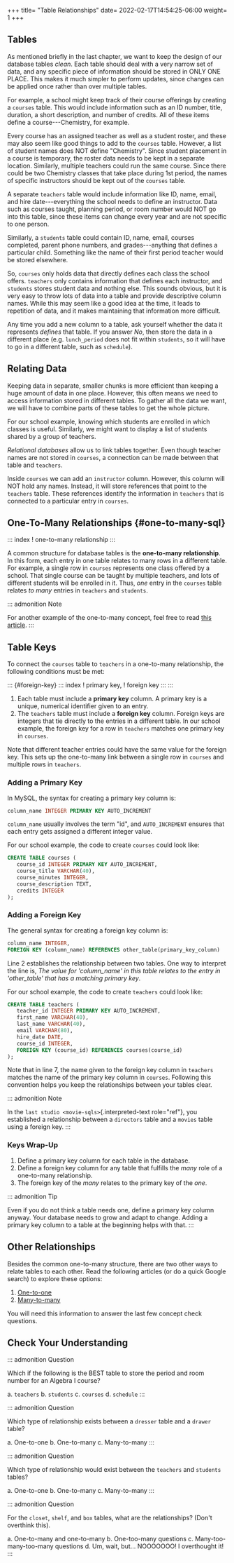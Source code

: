 +++
title= "Table Relationships"
date= 2022-02-17T14:54:25-06:00
weight= 1
+++

## Tables
As mentioned briefly in the last chapter, we want to keep the design of
our database tables *clean*. Each table should deal with a very narrow
set of data, and any specific piece of information should be stored in
ONLY ONE PLACE. This makes it much simpler to perform updates, since
changes can be applied once rather than over multiple tables.

For example, a school might keep track of their course offerings by
creating a `courses` table. This would include information such as an ID
number, title, duration, a short description, and number of credits. All
of these items define a course\-\--Chemistry, for example.

Every course has an assigned teacher as well as a student roster, and
these may also seem like good things to add to the `courses` table.
However, a list of student names does NOT define \"Chemistry\". Since
student placement in a course is temporary, the roster data needs to be
kept in a separate location. Similarly, multiple teachers could run the
same course. Since there could be two Chemistry classes that take place
during 1st period, the names of specific instructors should be kept out
of the `courses` table.

A separate `teachers` table would include information like ID, name,
email, and hire date\-\--everything the school needs to define an
instructor. Data such as courses taught, planning period, or room number
would NOT go into this table, since these items can change every year
and are not specific to one person.

Similarly, a `students` table could contain ID, name, email, courses
completed, parent phone numbers, and grades\-\--anything that defines a
particular child. Something like the name of their first period teacher
would be stored elsewhere.

So, `courses` only holds data that directly defines each class the
school offers. `teachers` only contains information that defines each
instructor, and `students` stores student data and nothing else. This
sounds obvious, but it is very easy to throw lots of data into a table
and provide descriptive column names. While this may seem like a good
idea at the time, it leads to repetition of data, and it makes
maintaining that information more difficult.

Any time you add a new column to a table, ask yourself whether the data
it represents *defines* that table. If you answer *No*, then store the
data in a different place (e.g. `lunch_period` does not fit within
`students`, so it will have to go in a different table, such as
`schedule`).

## Relating Data

Keeping data in separate, smaller chunks is more efficient than keeping
a huge amount of data in one place. However, this often means we need to
access information stored in different tables. To gather all the data we
want, we will have to combine parts of these tables to get the whole
picture.

For our school example, knowing which students are enrolled in which
classes is useful. Similarly, we might want to display a list of
students shared by a group of teachers.

*Relational databases* allow us to link tables together. Even though
teacher names are not stored in `courses`, a connection can be made
between that table and `teachers`.

Inside `courses` we can add an `instructor` column. However, this column
will NOT hold any names. Instead, it will store references that point to
the `teachers` table. These references identify the information in
`teachers` that is connected to a particular entry in `courses`.

## One-To-Many Relationships {#one-to-many-sql}

::: index
! one-to-many relationship
:::

A common structure for database tables is the **one-to-many
relationship**. In this form, each entry in one table relates to many
rows in a different table. For example, a single row in `courses`
represents one class offered by a school. That single course can be
taught by multiple teachers, and lots of different students will be
enrolled in it. Thus, *one* entry in the `courses` table relates *to
many* entries in `teachers` and `students`.

::: admonition
Note

For another example of the one-to-many concept, feel free to read [this
article](http://www.databaseprimer.com/pages/relationship_1tox/).
:::

## Table Keys

To connect the `courses` table to `teachers` in a one-to-many
relationship, the following conditions must be met:

::: {#foreign-key}
::: index
! primary key, ! foreign key
:::
:::

1.  Each table must include a **primary key** column. A primary key is a
    unique, numerical identifier given to an entry.
2.  The `teachers` table must include a **foreign key** column. Foreign
    keys are integers that tie directly to the entries in a different
    table. In our school example, the foreign key for a row in
    `teachers` matches one primary key in `courses`.

Note that different teacher entries could have the same value for the
foreign key. This sets up the one-to-many link between a single row in
`courses` and multiple rows in `teachers`.

### Adding a Primary Key

In MySQL, the syntax for creating a primary key column is:

``` SQL
column_name INTEGER PRIMARY KEY AUTO_INCREMENT
```

`column_name` usually involves the term \"id\", and `AUTO_INCREMENT`
ensures that each entry gets assigned a different integer value.

For our school example, the code to create `courses` could look like:

``` {.SQL linenos=""}
CREATE TABLE courses (
   course_id INTEGER PRIMARY KEY AUTO_INCREMENT,
   course_title VARCHAR(40),
   course_minutes INTEGER,
   course_description TEXT,
   credits INTEGER
);
```

### Adding a Foreign Key

The general syntax for creating a foreign key column is:

``` {.SQL linenos=""}
column_name INTEGER,
FOREIGN KEY (column_name) REFERENCES other_table(primary_key_column)
```

Line 2 establishes the relationship between two tables. One way to
interpret the line is, *The value for \'column_name\' in this table
relates to the entry in \'other_table\' that has a matching primary
key*.

For our school example, the code to create `teachers` could look like:

``` {.SQL linenos=""}
CREATE TABLE teachers (
   teacher_id INTEGER PRIMARY KEY AUTO_INCREMENT,
   first_name VARCHAR(40),
   last_name VARCHAR(40),
   email VARCHAR(80),
   hire_date DATE,
   course_id INTEGER,
   FOREIGN KEY (course_id) REFERENCES courses(course_id)
);
```

Note that in line 7, the name given to the foreign key column in
`teachers` matches the name of the primary key column in `courses`.
Following this convention helps you keep the relationships between your
tables clear.

::: admonition
Note

In the `last studio <movie-sqls>`{.interpreted-text role="ref"}, you
established a relationship between a `directors` table and a `movies`
table using a foreign key.
:::

### Keys Wrap-Up

1.  Define a primary key column for each table in the database.
2.  Define a foreign key column for any table that fulfills the *many*
    role of a one-to-many relationship.
3.  The foreign key of the *many* relates to the primary key of the
    *one*.

::: admonition
Tip

Even if you do not think a table needs one, define a primary key column
anyway. Your database needs to grow and adapt to change. Adding a
primary key column to a table at the beginning helps with that.
:::

## Other Relationships

Besides the common one-to-many structure, there are two other ways to
relate tables to each other. Read the following articles (or do a quick
Google search) to explore these options:

1.  [One-to-one](http://www.databaseprimer.com/pages/relationship_1to1/)
2.  [Many-to-many](http://www.databaseprimer.com/pages/relationship_xtox/)

You will need this information to answer the last few concept check
questions.

## Check Your Understanding

::: admonition
Question

Which if the following is the BEST table to store the period and room
number for an Algebra I course?

a.  `teachers`
b.  `students`
c.  `courses`
d.  `schedule`
:::

::: admonition
Question

Which type of relationship exists between a `dresser` table and a
`drawer` table?

a.  One-to-one
b.  One-to-many
c.  Many-to-many
:::

::: admonition
Question

Which type of relationship would exist between the `teachers` and
`students` tables?

a.  One-to-one
b.  One-to-many
c.  Many-to-many
:::

::: admonition
Question

For the `closet`, `shelf`, and `box` tables, what are the relationships?
(Don\'t overthink this).

a.  One-to-many and one-to-many
b.  One-too-many questions
c.  Many-too-many-too-many questions
d.  Um, wait, but\... NOOOOOOO! I overthought it!
:::

